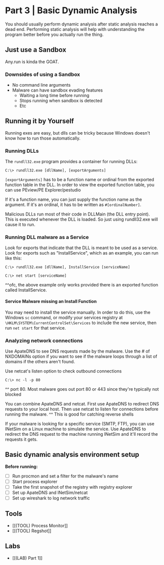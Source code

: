 # Part 3 | Basic Dynamic Analysis
You should usually perform dynamic analysis after static analysis reaches a dead end. Performing static analysis will help with understanding the program better before you actually run the thing.

## Just use a Sandbox
Any.run is kinda the GOAT.
### Downsides of using a Sandbox
- No command line arguments
- Malware can have sandbox evading features
	- Waiting a long time before running
	- Stops running when sandbox is detected
	- Etc
## Running it by Yourself
Running exes are easy, but dlls can be tricky because Windows doesn't know how to run those automatically. 
### Running DLLs
The `rundll32.exe` program provides a container for running DLLs:

```
C:\> rundll32.exe [dllName], [exportArguments]
```

`[exportArguments]` has to be a function name or ordinal from the exported function table in the DLL. In order to view the exported function table, you can use PEview/PE Explorer/pestudio

If it's a function name, you can just supply the function name as the argument. If it's an ordinal, it has to be written as `#[ordinalNumber]`.

Malicious DLLs run most of their code in DLLMain (the DLL entry point). This is executed whenever the DLL is loaded. So just using rundll32.exe will cause it to run. 
### Running DLL malware as a Service
Look for exports that indicate that the DLL is meant to be used as a service. Look for exports such as "InstallService", which as an example, you can run like this:

```
C:\> rundll32.exe [dllName], InstallService [serviceName]

C:\> net start [serviceName]
```

^^ofc, the above example only works provided there is an exported function called InstallService.
#### Service Malware missing an Install Function
You may need to install the service manually. In order to do this, use the Windows `sc` command, or modify your services registry at `\HKLM\SYSTEM\CurrentControlSet\Services` to include the new service, then run `net start` for that service.

### Analyzing network connections
Use ApateDNS to see DNS requests made by the malware. 
	Use the # of NXDOMAINs option if you want to see if the malware loops through a list of domains if the others aren't found.

Use netcat's listen option to check outbound connections
```
C:\> nc -l -p 80
```
^^ port 80. Most malware goes out port 80 or 443 since they're typically not blocked

You can combine ApateDNS and netcat. First use ApateDNS to redirect DNS requests to your local host. Then use netcat to listen for connections before running the malware.
^^ This is good for catching reverse shells

If your malware is looking for a specific service (SMTP, FTP), you can use INetSim on a Linux machine to simulate the service. Use ApateDNS to redirect the DNS request to the machine running INetSim and it'll record the requests it gets.

## Basic dynamic analysis environment setup
**Before running:**
- [ ] Run procmon and set a filter for the malware's name
- [ ] Start process explorer
- [ ] Take the first snapshot of the registry with registry explorer
- [ ] Set up ApateDNS and INetSim/netcat
- [ ] Set up wireshark to log network traffic

## Tools
- [[(TOOL) Process Monitor]]
- [[(TOOL) Regshot]]
## Labs
- [[(LAB) Part 1]]